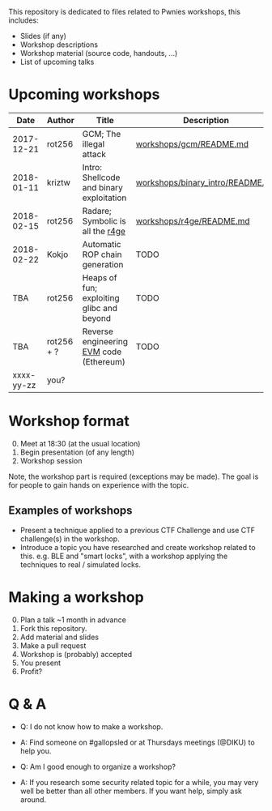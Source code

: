 This repository is dedicated to files related to Pwnies workshops,
this includes:

- Slides (if any)
- Workshop descriptions
- Workshop material (source code, handouts, ...)
- List of upcoming talks

# Upcoming workshops

| Date       | Author     | Title                                                              | Description                                        |
|------------|------------|--------------------------------------------------------------------|----------------------------------------------------|
| 2017-12-21 | rot256     | GCM; The illegal attack                                            | [workshops/gcm/README.md](workshops/gcm/README.md) |
| 2018-01-11 | kriztw     | Intro: Shellcode and binary exploitation                           | [workshops/binary\_intro/README.md](workshops/binary_intro/README.md) |
| 2018-02-15 | rot256     | Radare; Symbolic is all the [r4ge](https://github.com/gast04/r4ge) | [workshops/r4ge/README.md](workshops/r4ge/README.md) |
| 2018-02-22 | Kokjo      | Automatic ROP chain generation                                     | TODO                                               |
|        TBA | rot256     | Heaps of fun; exploiting glibc and beyond                          | TODO                                               |
|        TBA | rot256 + ? | Reverse engineering [EVM](https://en.wikipedia.org/wiki/Ethereum#Architecture) code (Ethereum)                             | TODO                                               |
| xxxx-yy-zz | you?       |                                                                    |                                                    |

# Workshop format

0. Meet at 18:30 (at the usual location)
1. Begin presentation (of any length)
2. Workshop session

Note, the workshop part is required (exceptions may be made).
The goal is for people to gain hands on experience with the topic.

## Examples of workshops

- Present a technique applied to a previous CTF Challenge and use CTF challenge(s) in the workshop.
- Introduce a topic you have researched and create workshop related to this.
  e.g. BLE and "smart locks", with a workshop applying the techniques to real / simulated locks.

# Making a workshop

0. Plan a talk ~1 month in advance
1. Fork this repository.
2. Add material and slides
3. Make a pull request
4. Workshop is (probably) accepted
5. You present
6. Profit?

# Q & A

- Q: I do not know how to make a workshop.
- A: Find someone on #gallopsled or at Thursdays meetings (@DIKU) to help you.

- Q: Am I good enough to organize a workshop?
- A: If you research some security related topic for a while, you may very well be better than all other members.
     If you want help, simply ask around.
